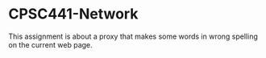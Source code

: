 # CPSC441-Network
This assignment is about a proxy that makes some words in wrong spelling on the current web page.
